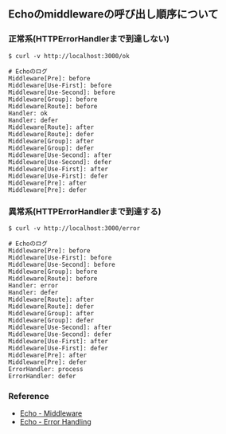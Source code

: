 ## Echoのmiddlewareの呼び出し順序について

### 正常系(HTTPErrorHandlerまで到達しない)

```
$ curl -v http://localhost:3000/ok

# Echoのログ
Middleware[Pre]: before
Middleware[Use-First]: before
Middleware[Use-Second]: before
Middleware[Group]: before
Middleware[Route]: before
Handler: ok
Handler: defer
Middleware[Route]: after
Middleware[Route]: defer
Middleware[Group]: after
Middleware[Group]: defer
Middleware[Use-Second]: after
Middleware[Use-Second]: defer
Middleware[Use-First]: after
Middleware[Use-First]: defer
Middleware[Pre]: after
Middleware[Pre]: defer
```

### 異常系(HTTPErrorHandlerまで到達する)

```
$ curl -v http://localhost:3000/error

# Echoのログ
Middleware[Pre]: before
Middleware[Use-First]: before
Middleware[Use-Second]: before
Middleware[Group]: before
Middleware[Route]: before
Handler: error
Handler: defer
Middleware[Route]: after
Middleware[Route]: defer
Middleware[Group]: after
Middleware[Group]: defer
Middleware[Use-Second]: after
Middleware[Use-Second]: defer
Middleware[Use-First]: after
Middleware[Use-First]: defer
Middleware[Pre]: after
Middleware[Pre]: defer
ErrorHandler: process
ErrorHandler: defer
```

### Reference

- [Echo - Middleware](https://echo.labstack.com/middleware)
- [Echo - Error Handling](https://echo.labstack.com/guide/error-handling)
